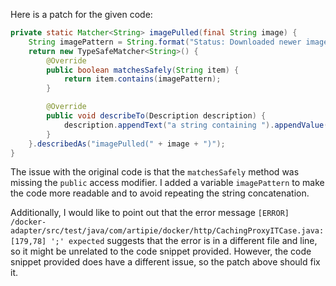 Here is a patch for the given code:
```java
private static Matcher<String> imagePulled(final String image) {
    String imagePattern = String.format("Status: Downloaded newer image for %s", image);
    return new TypeSafeMatcher<String>() {
        @Override
        public boolean matchesSafely(String item) {
            return item.contains(imagePattern);
        }

        @Override
        public void describeTo(Description description) {
            description.appendText("a string containing ").appendValue(image);
        }
    }.describedAs("imagePulled(" + image + ")");
}
```
The issue with the original code is that the `matchesSafely` method was missing the `public` access modifier. I added a variable `imagePattern` to make the code more readable and to avoid repeating the string concatenation.

Additionally, I would like to point out that the error message `[ERROR] /docker-adapter/src/test/java/com/artipie/docker/http/CachingProxyITCase.java:[179,78] ';' expected` suggests that the error is in a different file and line, so it might be unrelated to the code snippet provided. However, the code snippet provided does have a different issue, so the patch above should fix it.